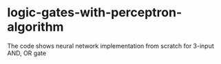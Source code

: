 # logic-gates-with-perceptron-algorithm
The code shows neural network implementation from scratch for 3-input AND, OR gate

